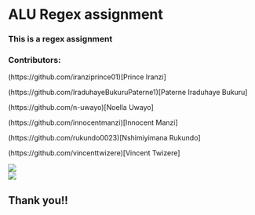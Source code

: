 <h1>ALU Regex assignment</h1>
<h3>This is a regex assignment<h3>
<h3>Contributors:</h3>
<p>(https://github.com/iranziprince01)[Prince Iranzi]</p>
<p>(https://github.com/IraduhayeBukuruPaterne1)[Paterne Iraduhaye Bukuru]</p>
<p>(https://github.com/n-uwayo)[Noella Uwayo]</p>
<p>(https://github.com/innocentmanzi)[Innocent Manzi]</p>
<p>(https://github.com/rukundo0023)[Nshimiyimana Rukundo]</p>
<p>(https://github.com/vincenttwizere)[Vincent Twizere]</p>
<img src="https://github.com/iranziprince01/alu_regex_hackathon_group19/assets/116654088/f3985c40-ec44-4b20-b2d5-00834e71085a"><br>
<img src="https://github.com/iranziprince01/alu_regex_hackathon_group19/assets/116654088/fda58cbb-45d3-4462-b610-59b24ef7b463"><br>

<h2>Thank you!!<h2>

